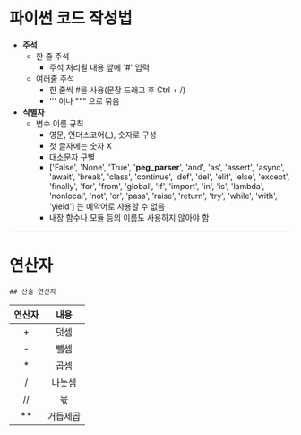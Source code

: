 # 파이썬 코드 작성법

- **주석**
  - 한 줄 주석
    - 주석 처리될 내용 앞에 '#' 입력
  - 여러줄 주석
    - 한 줄씩 #을 사용(문장 드래그 후 Ctrl + /)
    - ''' 이나 """ 으로 묶음
- **식별자**
  - 변수 이름 규칙
    - 영문, 언더스코어(_), 숫자로 구성
    - 첫 글자에는 숫자 X
    - 대소문자 구별
    - ['False', 'None', 'True', '**__**peg_parser**__**', 'and', 'as', 'assert', 'async', 'await', 'break', 'class', 'continue', 'def', 'del', 'elif', 'else', 'except', 'finally', 'for', 'from', 'global', 'if', 'import', 'in', 'is', 'lambda', 'nonlocal', 'not', 'or', 'pass', 'raise', 'return', 'try', 'while', 'with', 'yield'] 는 예약어로 사용할 수 없음
    - 내장 함수나 모듈 등의 이름도 사용하지 않아야 함

---





# 연산자



	## 산술 연산자

| 연산자 |   내용   |
| :----: | :------: |
|   +    |   덧셈   |
|   -    |   뺄셈   |
|   *    |   곱셈   |
|   /    |  나눗셈  |
|   //   |    몫    |
|   **   | 거듭제곱 |